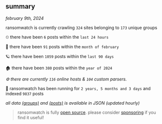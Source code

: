 
## summary
_february 9th, 2024_

ransomwatch is currently crawling `324` sites belonging to `173` unique groups

⏲ there have been `6` posts within the `last 24 hours`

🦈 there have been `91` posts within the `month of february`

🪐 there have been `1059` posts within the `last 90 days`

🏚 there have been `380` posts within the `year of 2024`

_⚙️ there are currently `116` online hosts & `104` custom parsers._

🦕 ransomwatch has been running for `2 years, 5 months and 3 days` and indexed `9837` posts

_all data  [(groups)](http://ransomwhat.telemetry.ltd/groups) and [(posts)](http://ransomwhat.telemetry.ltd/posts) is available in JSON (updated hourly)_

> ransomwatch is fully [open source](https://github.com/joshhighet/ransomwatch#ransomwatch--). please consider [sponsoring](https://github.com/sponsors/joshhighet) if you find it useful!
